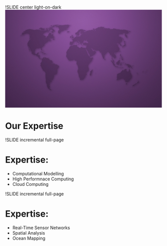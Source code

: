 !SLIDE center light-on-dark
![background](1280_Violet_World.jpg)
# Our Expertise

!SLIDE incremental full-page

# Expertise:

* Computational Modelling
* High Performnace Computing
* Cloud Computing

!SLIDE incremental full-page

# Expertise:
* Real-Time Sensor Networks
* Spatial Analysis
* Ocean Mapping
